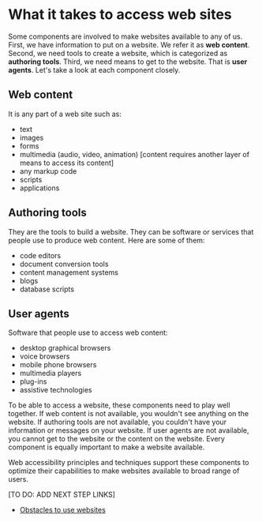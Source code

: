 # What it takes to access web sites

Some components are involved to make websites available to any of us. First, we have information to put on a website. We refer it as **web content**. Second, we need tools to create a website, which is categorized as **authoring tools**. Third, we need means to get to the website. That is **user agents**. Let's take a look at each component closely.

## Web content

It is any part of a web site such as:

* text
* images
* forms
* multimedia \(audio, video, animation\) \[content requires another layer of means to access its content\]
* any markup code
* scripts 
* applications

## Authoring tools

They are the tools to build a website. They can be software or services that people use to produce web content. Here are some of them:

* code editors
* document conversion tools
* content management systems
* blogs
* database scripts

## User agents

Software that people use to access web content:

* desktop graphical browsers
* voice browsers
* mobile phone browsers
* multimedia players
* plug-ins 
* assistive technologies

To be able to access a website, these components need to play well together. If web content is not available, you wouldn't see anything on the website. If authoring tools are not available, you couldn't have your information or messages on your website. If user agents are not available, you cannot get to the website or the content on the website. Every component is equally important to make a website available.

Web accessibility principles and techniques support these components to optimize their capabilities to make websites available to broad range of users.

\[TO DO: ADD NEXT STEP LINKS\]

* [Obstacles to use websites](global-obstacles/)


